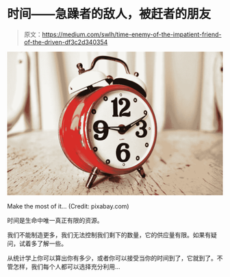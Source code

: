 # 时间——急躁者的敌人，被赶者的朋友

> 原文：<https://medium.com/swlh/time-enemy-of-the-impatient-friend-of-the-driven-df3c2d340354>

![](img/d24de92abdedb1a26ed2909c88f2aca1.png)

Make the most of it… (Credit: pixabay.com)

时间是生命中唯一真正有限的资源。

我们不能制造更多，我们无法控制我们剩下的数量，它的供应量有限。如果有疑问，试着多了解一些。

从统计学上你可以算出你有多少，或者你可以接受当你的时间到了，它就到了。不管怎样，我们每个人都可以选择充分利用…